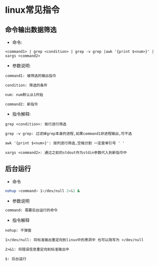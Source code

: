 # linux常见指令

## 命令输出数据筛选

* 命令:

```Shell script
<command1> | grep <condition> | grep -v grep |awk '{print $<num>}' | xargs <command2>
```

* 参数说明:

```text
command1: 被筛选的输出指令

condition: 筛选的条件

num: num默认从1开始

command2: 新指令
```

* 指令解释:
  
```text
grep <condition>: 按行进行筛选

grep -v grep: 过滤掉grep本身的进程,如果command1非进程输出,可不选

awk '{print $<num>}': 按列进行筛选,空格分割 一定是单引号 ' '

xargs <command2>: 通过之前的stdout作为stdin参数代入到新指令中
```

## 后台运行

* 命令

```bash
nohup <command> 1>/dev/null 2>&1 &
```
* 参数说明

```bash
command: 需要后台运行的命令
```
* 指令解释

```text
nohup: 不弹窗

1>/dev/null: 将标准输出重定向到linux中的黑洞中 也可以简写为 >/dev/null

2>&1: 将错误信息重定向到标准输出中

$: 后台运行
```
